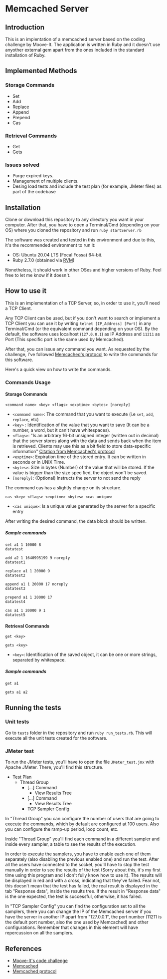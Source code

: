 # Memcached Server

## Introduction

This is an implentation of a memcached server based on the coding challenge by Moove-It. The application is written in Ruby and it doesn't use anyother external gem apart from the ones included in the standard installation of Ruby.

## Implemented Methods

### Storage Commands

- Set
- Add
- Replace
- Append
- Prepend
- Cas

### Retrieval Commands

- Get
- Gets

### Issues solved

- Purge expired keys.
- Management of multiple clients.
- Desing load tests and include the test plan (for example, JMeter files) as part of the codebase

## Installation

Clone or download this repository to any directory you want in your computer. After that, you have to open a Terminal/Cmd (depending on your OS) where you cloned the repository and run ```ruby startServer.rb```

The software was created and tested in this environment and due to this, it's the recommended environment to run it:

- OS: Ubuntu 20.04 LTS (Focal Fossa) 64-bit.
- Ruby 2.7.0 (obtained via [RVM](https://rvm.io/))

Nonetheless, it should work in other OSes and higher versions of Ruby. Feel free to let me know if it doesn't.

## How to use it

This is an implementation of a TCP Server, so, in order to use it, you'll need a TCP Client.

Any TCP Client can be used, but if you don't want to search or implement a TCP Client you can use it by writing ```telnet [IP_Address] [Port]``` in any Terminal/Cmd (or the equivalent command depending on your OS). By the default, the software uses localhost (```127.0.0.1```) as IP Address and ```11211``` as Port (This specific port is the same used by Memcached).

After that, you can issue any command you want. As requested by the challenge, I've followed [Memcached's protocol](https://github.com/memcached/memcached/blob/master/doc/protocol.txt) to write the commands for this software.

Here's a quick view on how to write the commands.

### Commands Usage

#### Storage Commands

```<command name> <key> <flags> <exptime> <bytes> [noreply]```

- ```<command name>```: The command that you want to execute (i.e ```set```, ```add```, ```replace```, etc)
- ```<key>``` : Identification of the value that you want to save (It can be a number, a word, but it can't have whitespaces).
- ```<flags>```: "Is an arbitrary 16-bit unsigned integer (written out in decimal) that the server stores along with the data and sends back when the item is retrieved. Clients may use this as a bit field to store data-specific information" [Citation from Memcached's protocol](https://github.com/memcached/memcached/blob/82029ecc9b3dd0f57b3f9ab9761f44714cceed6f/doc/protocol.txt#L225)
- ```<exptime>```: Expiration time of the stored entry. It can be written in seconds or in UNIX Time.
- ```<bytes>```: Size in bytes (Number) of the value that will be stored. If the value is bigger than the size specified, the object won't be saved.
- ```[noreply]```: (Optional) Instructs the server to not send the reply

The command cas has a slightly change on its structure.

```cas <key> <flags> <exptime> <bytes> <cas unique>```

- ```<cas unique>```: Is a unique value generated by the server for a specific entry

After writing the desired command, the data block should be written.

##### Sample commands

```
set a1 1 10000 8
datatest
```

```
add a2 1 1640995199 9 noreply
datatest1
```

```
replace a1 1 20000 9
datatest2
```

```
append a1 1 20000 17 noreply
datatest3
```

```
prepend a1 1 20000 17
datatest4
```

```
cas a1 1 20000 9 1
datatest5
```

#### Retrieval Commands

```get <key>```

```gets <key>```

- ```<key>```: Identification of the saved object, it can be one or more strings, separated by whitespace.

##### Sample commands

```get a1```

```gets a1 a2```

## Running the tests

### Unit tests

Go to ```tests``` folder in the repository and run ```ruby run_tests.rb```. This will execute all the unit tests created for the software.

### JMeter test

To run the JMeter tests, you'll have to open the file ```JMeter_test.jmx``` with Apache JMeter. There, you'll find this structure.

- Test Plan
  - Thread Group
    - [...] Command
      - View Results Tree
    - [...] Command
      - View Results Tree
    - TCP Sampler Config

In "Thread Group" you can configure the number of users that are going to execute the commands, which by default are configured at 100 users. Also you can configure the ramp-up period, loop count, etc.

Inside "Thread Group" you'll find each command in a different sampler and inside every sampler, a table to see the results of the execution.

In order to execute the samplers, you have to enable each one of them separately (also disabling the previous enabled one) and run the test. After all the users have connected to the socket, you'll have to stop the test manually in order to see the results of the test (Sorry about this, it's my first time using this program and I don't fully know how to use it). The results will be displayed in red and with a cross, indicating that they've failed. Fear not, this doesn't mean that the test has failed, the real result is displayed in the tab "Response data", inside the results tree. If the result in "Response data" is the one expected, the test is successful, otherwise, it has failed.

In "TCP Sampler Config" you can find the configuration set to all the samplers, there you can change the IP of the Memcached server if you have the server in another IP apart from "127.0.0.1", the port number (11211 is the default port number, also the one used by Memcached) and other configurations. Remember that changes in this element will have repercussion on all the samplers.

## References

- [Moove-It's code challenge](https://github.com/moove-it/coding-challenges/blob/master/ruby.md)
- [Memcached](https://github.com/memcached/memcached)
- [Memcached protocol](https://github.com/memcached/memcached/blob/master/doc/protocol.txt)
